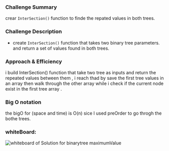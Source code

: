 ### Challenge Summary
crear ``InterSection()`` function to finde the repated values in both trees.

### Challenge Description
- create ``InterSection()`` function that takes two binary tree parameters. and return a set of values found in both trees.

### Approach & Efficiency
i build InterSection() function that take two tree as inputs and return the repeated values between them , i reach thad by save the first tree values in an array then walk through the other array while i check if the current node exist in the first tree array .

### Big O notation
the bigO for (space and time) is O(n) sice I used preOrder to go throgh the bothe trees.

### whiteBoard:
![whiteboard of Solution for binarytree maximumValue](https://i.ibb.co/MBPGNnW/Inter-Section-tree.png)

